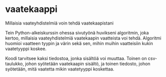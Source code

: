 # vaatekaappi
Millaisia vaateyhdistelmiä voin tehdä vaatekaapistani

Tein Python-alkeiskurssin ohessa sivutyönä huvikseni algoritmin, joka kertoo, millaisia vaateyhdistelmiä vaatekaapin vaatteista voi tehdä. Algoritmi huomioi vaatteen tyypin ja värin sekä sen, mihin muihin vaatteisiin kukin vaatetyyppi koskee.

Koodi tarvitsee kaksi tiedostoa, jonka sisältöä voi muuttaa. Toinen on csv-taulukko, johon syötetään vaatekaapin sisältö, ja toinen tiedosto, johon syötetään, mitä vaatetta mikin vaatetyyppi koskettaa.
